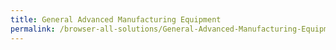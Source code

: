 ```yaml
---
title: General Advanced Manufacturing Equipment
permalink: /browser-all-solutions/General-Advanced-Manufacturing-Equipment
---
```


